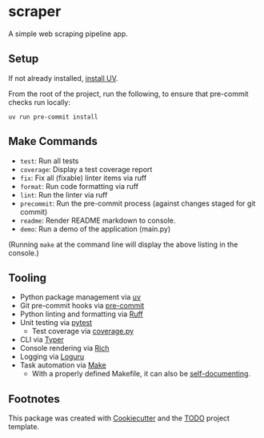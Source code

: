 # scraper

A simple web scraping pipeline app.

## Setup

If not already installed, [install UV](https://docs.astral.sh/uv/getting-started/installation/).

From the root of the project, run the following, to ensure that pre-commit
checks run locally:

```console
uv run pre-commit install
```

## Make Commands

* `test`: Run all tests
* `coverage`: Display a test coverage report
* `fix`: Fix all (fixable) linter items via ruff
* `format`: Run code formatting via ruff
* `lint`: Run the linter via ruff
* `precommit`: Run the pre-commit process (against changes staged for git commit)
* `readme`: Render README markdown to console.
* `demo`: Run a demo of the application (main.py)

(Running `make` at the command line will display the above listing in the console.)

## Tooling

* Python package management via [uv](https://docs.astral.sh/uv/)
* Git pre-commit hooks via [pre-commit](https://pre-commit.com/)
* Python linting and formatting via [Ruff](https://docs.astral.sh/ruff/)
* Unit testing via [pytest](https://docs.pytest.org/en/stable/)
  * Test coverage via [coverage.py](https://coverage.readthedocs.io/en/7.9.1/)
* CLI via [Typer](https://typer.tiangolo.com/)
* Console rendering via [Rich](https://github.com/Textualize/rich)
* Logging via [Loguru](https://github.com/Delgan/loguru)
* Task automation via [Make](https://makefiletutorial.com/)
  * With a properly defined Makefile, it can also be [self-documenting](https://medium.com/aigent/makefiles-for-python-and-beyond-5cf28349bf05).

## Footnotes

This package was created with
[Cookiecutter](https://github.com/audreyr/cookiecutter) and the
[TODO](https://www.example.com/TODO) project template.
